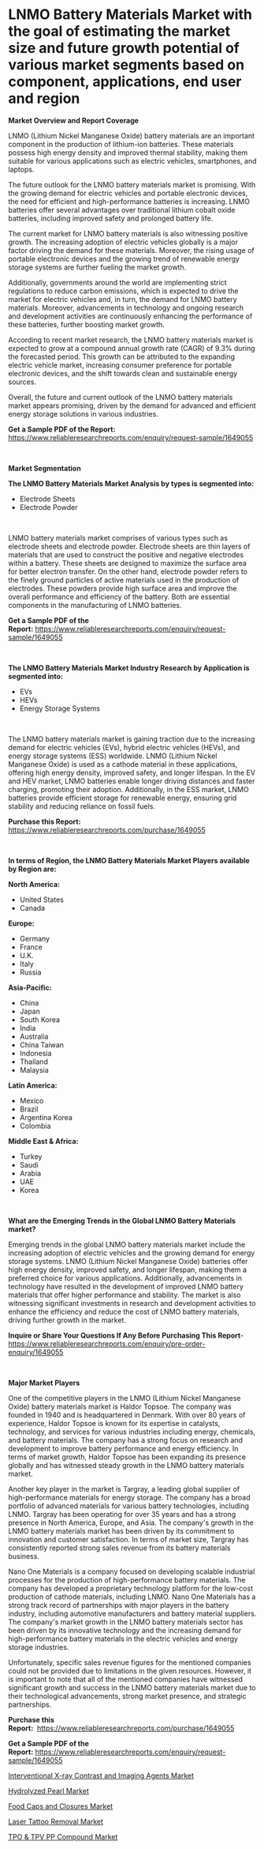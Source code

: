 <p><h1>LNMO Battery Materials Market with the goal of estimating the market size and future growth potential of various market segments based on component, applications, end user and region</h1></p><p><strong>Market Overview and Report Coverage</strong></p>
<p><p>LNMO (Lithium Nickel Manganese Oxide) battery materials are an important component in the production of lithium-ion batteries. These materials possess high energy density and improved thermal stability, making them suitable for various applications such as electric vehicles, smartphones, and laptops.</p><p>The future outlook for the LNMO battery materials market is promising. With the growing demand for electric vehicles and portable electronic devices, the need for efficient and high-performance batteries is increasing. LNMO batteries offer several advantages over traditional lithium cobalt oxide batteries, including improved safety and prolonged battery life.</p><p>The current market for LNMO battery materials is also witnessing positive growth. The increasing adoption of electric vehicles globally is a major factor driving the demand for these materials. Moreover, the rising usage of portable electronic devices and the growing trend of renewable energy storage systems are further fueling the market growth.</p><p>Additionally, governments around the world are implementing strict regulations to reduce carbon emissions, which is expected to drive the market for electric vehicles and, in turn, the demand for LNMO battery materials. Moreover, advancements in technology and ongoing research and development activities are continuously enhancing the performance of these batteries, further boosting market growth.</p><p>According to recent market research, the LNMO battery materials market is expected to grow at a compound annual growth rate (CAGR) of 9.3% during the forecasted period. This growth can be attributed to the expanding electric vehicle market, increasing consumer preference for portable electronic devices, and the shift towards clean and sustainable energy sources.</p><p>Overall, the future and current outlook of the LNMO battery materials market appears promising, driven by the demand for advanced and efficient energy storage solutions in various industries.</p></p>
<p><strong>Get a Sample PDF of the Report:</strong> <a href="https://www.reliableresearchreports.com/enquiry/request-sample/1649055">https://www.reliableresearchreports.com/enquiry/request-sample/1649055</a></p>
<p>&nbsp;</p>
<p><strong>Market Segmentation</strong></p>
<p><strong>The LNMO Battery Materials Market Analysis by types is segmented into:</strong></p>
<p><ul><li>Electrode Sheets</li><li>Electrode Powder</li></ul></p>
<p>&nbsp;</p>
<p><p>LNMO battery materials market comprises of various types such as electrode sheets and electrode powder. Electrode sheets are thin layers of materials that are used to construct the positive and negative electrodes within a battery. These sheets are designed to maximize the surface area for better electron transfer. On the other hand, electrode powder refers to the finely ground particles of active materials used in the production of electrodes. These powders provide high surface area and improve the overall performance and efficiency of the battery. Both are essential components in the manufacturing of LNMO batteries.</p></p>
<p><strong>Get a Sample PDF of the Report:</strong>&nbsp;<a href="https://www.reliableresearchreports.com/enquiry/request-sample/1649055">https://www.reliableresearchreports.com/enquiry/request-sample/1649055</a></p>
<p>&nbsp;</p>
<p><strong>The LNMO Battery Materials Market Industry Research by Application is segmented into:</strong></p>
<p><ul><li>EVs</li><li>HEVs</li><li>Energy Storage Systems</li></ul></p>
<p>&nbsp;</p>
<p><p>The LNMO battery materials market is gaining traction due to the increasing demand for electric vehicles (EVs), hybrid electric vehicles (HEVs), and energy storage systems (ESS) worldwide. LNMO (Lithium Nickel Manganese Oxide) is used as a cathode material in these applications, offering high energy density, improved safety, and longer lifespan. In the EV and HEV market, LNMO batteries enable longer driving distances and faster charging, promoting their adoption. Additionally, in the ESS market, LNMO batteries provide efficient storage for renewable energy, ensuring grid stability and reducing reliance on fossil fuels.</p></p>
<p><strong>Purchase this Report:</strong>&nbsp; <a href="https://www.reliableresearchreports.com/purchase/1649055">https://www.reliableresearchreports.com/purchase/1649055</a></p>
<p>&nbsp;</p>
<p><strong>In terms of Region, the LNMO Battery Materials Market Players available by Region are:</strong></p>
<p>
    <p> <strong> North America: </strong>
        <ul>
            <li>United States</li>
            <li>Canada</li>
        </ul>
        </p> 
    <p> <strong> Europe: </strong>
        <ul>
            <li>Germany</li>
            <li>France</li>
            <li>U.K.</li>
            <li>Italy</li>
            <li>Russia</li>
        </ul>
        </p> 
    <p> <strong> Asia-Pacific: </strong>
        <ul>
            <li>China</li>
            <li>Japan</li>
            <li>South Korea</li>
            <li>India</li>
            <li>Australia</li>
            <li>China Taiwan</li>
            <li>Indonesia</li>
            <li>Thailand</li>
            <li>Malaysia</li>
        </ul>
        </p> 
    <p> <strong> Latin America: </strong>
        <ul>
            <li>Mexico</li>
            <li>Brazil</li>
            <li>Argentina Korea</li>
            <li>Colombia</li>
        </ul>
        </p> 
    <p> <strong> Middle East & Africa: </strong>
        <ul>
            <li>Turkey</li>
            <li>Saudi</li>
            <li>Arabia</li>
            <li>UAE</li>
            <li>Korea</li>
        </ul>
    </p>
    </p>
<p>&nbsp;</p>
<p><strong>What are the Emerging Trends in the Global LNMO Battery Materials market?</strong></p>
<p><p>Emerging trends in the global LNMO battery materials market include the increasing adoption of electric vehicles and the growing demand for energy storage systems. LNMO (Lithium Nickel Manganese Oxide) batteries offer high energy density, improved safety, and longer lifespan, making them a preferred choice for various applications. Additionally, advancements in technology have resulted in the development of improved LNMO battery materials that offer higher performance and stability. The market is also witnessing significant investments in research and development activities to enhance the efficiency and reduce the cost of LNMO battery materials, driving further growth in the market.</p></p>
<p><strong>Inquire or Share Your Questions If Any Before Purchasing This Report</strong>- <a href="https://www.reliableresearchreports.com/enquiry/pre-order-enquiry/1649055">https://www.reliableresearchreports.com/enquiry/pre-order-enquiry/1649055</a></p>
<p>&nbsp;</p>
<p><strong>Major Market Players</strong></p>
<p><p>One of the competitive players in the LNMO (Lithium Nickel Manganese Oxide) battery materials market is Haldor Topsoe. The company was founded in 1940 and is headquartered in Denmark. With over 80 years of experience, Haldor Topsoe is known for its expertise in catalysts, technology, and services for various industries including energy, chemicals, and battery materials. The company has a strong focus on research and development to improve battery performance and energy efficiency. In terms of market growth, Haldor Topsoe has been expanding its presence globally and has witnessed steady growth in the LNMO battery materials market. </p><p>Another key player in the market is Targray, a leading global supplier of high-performance materials for energy storage. The company has a broad portfolio of advanced materials for various battery technologies, including LNMO. Targray has been operating for over 35 years and has a strong presence in North America, Europe, and Asia. The company's growth in the LNMO battery materials market has been driven by its commitment to innovation and customer satisfaction. In terms of market size, Targray has consistently reported strong sales revenue from its battery materials business.</p><p>Nano One Materials is a company focused on developing scalable industrial processes for the production of high-performance battery materials. The company has developed a proprietary technology platform for the low-cost production of cathode materials, including LNMO. Nano One Materials has a strong track record of partnerships with major players in the battery industry, including automotive manufacturers and battery material suppliers. The company's market growth in the LNMO battery materials sector has been driven by its innovative technology and the increasing demand for high-performance battery materials in the electric vehicles and energy storage industries.</p><p>Unfortunately, specific sales revenue figures for the mentioned companies could not be provided due to limitations in the given resources. However, it is important to note that all of the mentioned companies have witnessed significant growth and success in the LNMO battery materials market due to their technological advancements, strong market presence, and strategic partnerships.</p></p>
<p><strong>Purchase this Report:</strong>&nbsp;&nbsp;<a href="https://www.reliableresearchreports.com/purchase/1649055">https://www.reliableresearchreports.com/purchase/1649055</a></p>
<p></p>
<p><strong>Get a Sample PDF of the Report:</strong>&nbsp;<a href="https://www.reliableresearchreports.com/enquiry/request-sample/1649055">https://www.reliableresearchreports.com/enquiry/request-sample/1649055</a></p>
<p><p><a href="https://medium.com/@azadyoi012547/interventional-x-ray-contrast-and-imaging-agents-market-insights-into-market-cagr-market-trends-4669e11a611f">Interventional X-ray Contrast and Imaging Agents Market</a></p><p><a href="https://www.linkedin.com/pulse/hydrolyzed-pearl-market-size-growth-forecast-from-2023/">Hydrolyzed Pearl Market</a></p><p><a href="https://www.linkedin.com/pulse/food-caps-closures-market-size-growth-forecast-from/">Food Caps and Closures Market</a></p><p><a href="https://www.linkedin.com/pulse/laser-tattoo-removal-market-share-amp-new-trends-analysis/">Laser Tattoo Removal Market</a></p><p><a href="https://medium.com/@rfadda741254/tpo-amp-tpv-pp-compound-market-comprehensive-assessment-by-type-application-and-geography-bbd3c14f791b">TPO & TPV PP Compound Market</a></p></p>